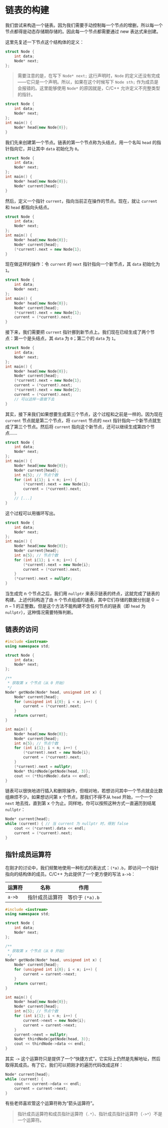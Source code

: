 # 链表的构建

我们尝试来构造一个链表。因为我们需要手动控制每一个节点的增删，所以每一个节点都得是动态存储期存储的。因此每一个节点都需要通过 new 表达式来创建。

这里先复述一下节点这个结构体的定义：
```cpp codemo(show)
struct Node {
    int data;
    Node* next;
};
```

> 需要注意的是，在写下 `Node* next;` 这行声明时，`Node` 的定义还没有完成——它只是一个声明。所以，如果在这个时候写下 `Node sth;` 作为成员是会报错的。这里能够使用 `Node*` 的原因就是，C/C++ 允许定义不完整类型的指针。

```cpp codemo
struct Node {
    int data;
    Node* next;
};
int main() {
    Node* head{new Node{0}};
}
```
我们先来创建第一个节点。链表的第一个节点称为头结点，用一个名叫 `head` 的指针指向它，并让其中 `data` 初始化为 `0`。

```cpp codemo(clear)
struct Node {
    int data;
    Node* next;
};
int main() {
    Node* head{new Node{0}};
    Node* current{head};
}
```
然后，定义一个指针 `current`，指向当前正在操作的节点。现在，就让 `current` 和 `head` 都指向头结点。

```cpp codemo(clear)
struct Node {
    int data;
    Node* next;
};
int main() {
    Node* head{new Node{0}};
    Node* current{head};
    (*current).next = new Node{1};
}
```
现在做这样的操作：令 `current` 的 `next` 指针指向一个新节点，其 `data` 初始化为 `1`。

```cpp codemo(clear)
struct Node {
    int data;
    Node* next;
};
int main() {
    Node* head{new Node{0}};
    Node* current{head};
    (*current).next = new Node{1};
    current = (*current).next;
}
```
接下来，我们需要把 `current` 指针挪到新节点上。我们现在已经生成了两个节点：第一个是头结点，其 `data` 为 `0`；第二个的 `data` 为 `1`。

```cpp codemo(clear)
struct Node {
    int data;
    Node* next;
};
int main() {
    Node* head{new Node{0}};
    Node* current{head};
    (*current).next = new Node{1};
    current = (*current).next;
    (*current).next = new Node{2};
    current = (*current).next;
    // 可以这样一直做下去
}
```
其实，接下来我们如果想要生成第三个节点，这个过程和之前是一样的。因为现在 `current` 节点就是第二个节点，将 `current` 节点的 `next` 指针指向一个新节点就生成了第三个节点。然后将 `current` 指向这个新节点，还可以继续生成第四个节点……

```cpp codemo(clear)
struct Node {
    int data;
    Node* next;
};
int main() {
    Node* head{new Node{0}};
    Node* current{head};
    int n{5}; // 节点个数
    for (int i{1}; i < n; i++) {
        (*current).next = new Node{i};
        current = (*current).next;
    }
    // [...]
}
```

这个过程可以用循环写出。
```cpp codemo(clear)
struct Node {
    int data;
    Node* next;
};
int main() {
    Node* head{new Node{0}};
    Node* current{head};
    int n{5}; // 节点个数
    for (int i{1}; i < n; i++) {
        (*current).next = new Node{i};
        current = (*current).next;
    }
    (*current).next = nullptr;
}
```

当生成完 n 个节点之后，我们用 `nullptr` 来表示链表的终点，这就完成了链表的构建。上述代码构造了由 n 个节点组成的链表，其中它们存储的数据分别是 $0\sim n - 1$ 的正整数。但是这个方法不能构建不含任何节点的链表（即 `head` 为 `nullptr`），这种情况需要特殊判断。

## 链表的访问

```cpp codemo(focus=8-17)
#include <iostream>
using namespace std;

struct Node {
    int data;
    Node* next;
};

/**
 * 获取第 x 个节点（从 0 开始）
 */
Node* getNode(Node* head, unsigned int x) {
    Node* current{head};
    for (unsigned int i{0}; i < x; i++) {
        current = (*current).next;
    }
    return current;
}

int main() {
    Node* head{new Node{0}};
    Node* current{head};
    int n{5}; // 节点个数
    for (int i{1}; i < n; i++) {
        (*current).next = new Node{i};
        current = (*current).next;
    }
    (*current).next = nullptr;
    Node* thirdNode{getNode(head, 3)};
    cout << (*thirdNode).data << endl;
}
```
链表可以很快地进行插入和删除操作，但相对地，若想访问其中一个节点就会比数组麻烦不少。如果想访问第 x 个节点，那我们不得不从 `head` 开始，一个一个 `next` 地去找，直到第 x 个为止。同样地，你可以按照这种方式一直遍历到结尾 `nullptr`：
```cpp
Node* current{head};
while (current) { // 当 current 为 nullptr 时，得到 false
    cout << (*current).data << endl;
    current = (*current).next;
}
```

## 指针成员运算符

在刚才的讨论中，我们频繁地使用一种形式的表达式：`(*a).b`，即访问一个指针指向的结构体的成员。C/C++ 为此提供了一个更方便的写法 `a->b`：

| 运算符 | 名称           | 作用            |
| ------ | -------------- | --------------- |
| `a->b` | 指针成员运算符 | 等价于 `(*a).b` |

```cpp codemo
#include <iostream>
using namespace std;

struct Node {
    int data;
    Node* next;
};

/**
 * 获取第 x 个节点（从 0 开始）
 */
Node* getNode(Node* head, unsigned int x) {
    Node* current{head};
    for (unsigned int i{0}; i < x; i++) {
        current = current->next;
    }
    return current;
}

int main() {
    Node* head{new Node{0}};
    Node* current{head};
    int n{5}; // 节点个数
    for (int i{1}; i < n; i++) {
        current->next = new Node{i};
        current = current->next;
    }
    current->next = nullptr;
    Node* thirdNode{getNode(head, 3)};
    cout << thirdNode->data << endl;
}
```
其实 `->` 这个运算符只是提供了一个“快捷方式”，它实际上仍然是先解地址，然后取得其成员。有了它，我们可以把刚才的遍历代码改成这样：
```cpp
Node* current{head};
while (current) {
    cout << current->data << endl;
    current = current->next;
}
```
有些老师喜欢管这个运算符称为“箭头运算符”。

> 指针成员运算符和成员指针运算符（`.*`）、指针成员指针运算符（`->*`）不是一个运算符。
